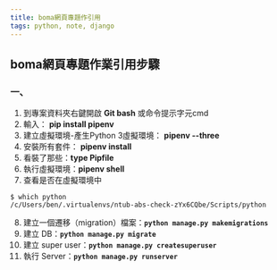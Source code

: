 ```yaml
---
title: boma網頁專題作引用
tags: python, note, django
---
```

## boma網頁專題作業引用步驟
### 一、
1. 到專案資料夾右鍵開啟 **Git bash** 或命令提示字元cmd
2. 輸入： **pip install pipenv**
3. 建立虛擬環境-產生Python 3虛擬環境： **pipenv --three** 
4. 安裝所有套件： **pipenv install**
5. 看裝了那些：**type Pipfile** 
6. 執行虛擬環境：**pipenv shell**
7. 查看是否在虛擬環境中
```python=
$ which python
/c/Users/ben/.virtualenvs/ntub-abs-check-zYx6CQbe/Scripts/python
```
8. 建立一個遷移（migration）檔案：**`python manage.py makemigrations`**
9. 建立 DB：**`python manage.py migrate`**
10. 建立 super user：**`python manage.py createsuperuser`**
11. 執行 Server：**`python manage.py runserver`**
